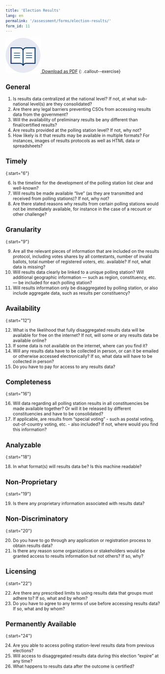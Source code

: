 ```yaml
---
title: 'Election Results'
lang: en
permalink: '/assessment/forms/election-results/'
form_id: 11
---
```


[![](/assets/images/assessment/supplemental_icon.svg) Download as PDF](/assets/assessment/forms/A_Election_Results.pdf)
{: .callout--exercise}

## General

1. Is results data centralized at the national level? If not, at what sub-national level(s) are they consolidated?
2. Are there any legal barriers preventing CSOs from accessing results data from the government?
3. Will the availability of preliminary results be any different than final/certified results?
4. Are results provided at the polling station level? If not, why not?
5. How likely is it that results may be available in multiple formats? For instances, images of results protocols as well as HTML data or spreadsheets?

## Timely

{:start="6"}

6. Is the timeline for the development of the polling station list clear and well-known?
7. Will results be made available “live” (as they are transmitted and received from polling stations)? If not, why not?
8. Are there stated reasons why results from certain polling stations would not be immediately available, for instance in the case of a recount or other challenge?

## Granularity

{:start="9"}

9. Are all the relevant pieces of information that are included on the results protocol, including votes shares by all contestants, number of invalid ballots, total number of registered voters, etc. available? If not, what data is missing?
10. Will results data clearly be linked to a unique polling station? Will additional geographic information — such as region, constituency, etc. — be included for each polling station?
11. Will results information only be disaggregated by polling station, or also include aggregate data, such as results per constituency?

## Availability

{:start="12"}

12. What is the likelihood that fully disaggregated results data will be available for free on the internet? If not, will some or any results data be available online?
13. If some data is not available on the internet, where can you find it?
14. Will any results data have to be collected in person, or can it be emailed or otherwise accessed electronically? If so, what data will have to be collected in person?
15. Do you have to pay for access to any results data?

## Completeness

{:start="16"}

16. Will data regarding all polling station results in all constituencies be made available together? Or will it be released by different constituencies and have to be consolidated?
17. If applicable, are results from “special voting” - such as postal voting, out-of-country voting, etc. - also included? If not, where would you find this information?

## Analyzable

{:start="18"}

18. In what format(s) will results data be? Is this machine readable?

## Non-Proprietary

{:start="19"}

19. Is there any proprietary information associated with results data?

## Non-Discriminatory

{:start="20"}

20. Do you have to go through any application or registration process to obtain results data?
21. Is there any reason some organizations or stakeholders would be granted access to results information but not others? If so, why?

## Licensing

{:start="22"}

22. Are there any prescribed limits to using results data that groups must adhere to? If so, what and by whom?
23. Do you have to agree to any terms of use before accessing results data? If so, what and by whom?

## Permanently Available

{:start="24"}

24. Are you able to access polling station-level results data from previous elections?
25. Will access to disaggregated results data during this election “expire” at any time?
26. What happens to results data after the outcome is certified?
